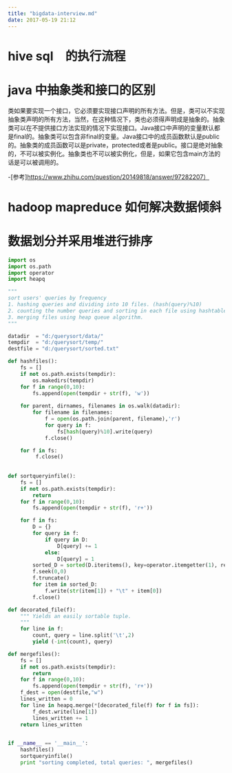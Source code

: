 ```yaml
---
title: "bigdata-interview.md"
date: 2017-05-19 21:12
---
```



# hive sql　的执行流程

# java 中抽象类和接口的区别
类如果要实现一个接口，它必须要实现接口声明的所有方法。但是，类可以不实现抽象类声明的所有方法，当然，在这种情况下，类也必须得声明成是抽象的。抽象类可以在不提供接口方法实现的情况下实现接口。Java接口中声明的变量默认都是final的。抽象类可以包含非final的变量。Java接口中的成员函数默认是public的。抽象类的成员函数可以是private，protected或者是public。接口是绝对抽象的，不可以被实例化。抽象类也不可以被实例化，但是，如果它包含main方法的话是可以被调用的。

-[参考]https://www.zhihu.com/question/20149818/answer/97282207）


# hadoop mapreduce 如何解决数据倾斜



# 数据划分并采用堆进行排序

```python
import os
import os.path
import operator
import heapq

"""
sort users' queries by frequency
1. hashing queries and dividing into 10 files. (hash(query)%10)
2. counting the number queries and sorting in each file using hashtable.
3. merging files using heap queue algorithm.
"""

datadir  = "d:/querysort/data/"
tempdir  = "d:/querysort/temp/"
destfile = "d:/querysort/sorted.txt"

def hashfiles():
    fs = []
    if not os.path.exists(tempdir):
        os.makedirs(tempdir)
    for f in range(0,10):
        fs.append(open(tempdir + str(f), 'w'))
    
    for parent, dirnames, filenames in os.walk(datadir):
        for filename in filenames:
            f = open(os.path.join(parent, filename),'r')
            for query in f:
                fs[hash(query)%10].write(query)
            f.close()          

    for f in fs:
         f.close()
     
                
def sortqueryinfile():
    fs = []
    if not os.path.exists(tempdir):
        return
    for f in range(0,10):
        fs.append(open(tempdir + str(f), 'r+'))

    for f in fs:
        D = {}
        for query in f:
            if query in D:
                D[query] += 1
            else:
                D[query] = 1
        sorted_D = sorted(D.iteritems(), key=operator.itemgetter(1), reverse=True)
        f.seek(0,0)
        f.truncate()
        for item in sorted_D:
            f.write(str(item[1]) + "\t" + item[0])
        f.close()

def decorated_file(f):
    """ Yields an easily sortable tuple. 
    """
    for line in f:
        count, query = line.split('\t',2)
        yield (-int(count), query)

def mergefiles():
    fs = []
    if not os.path.exists(tempdir):
        return
    for f in range(0,10):
        fs.append(open(tempdir + str(f), 'r+'))
    f_dest = open(destfile,"w")
    lines_written = 0
    for line in heapq.merge(*[decorated_file(f) for f in fs]):
        f_dest.write(line[1])
        lines_written += 1
    return lines_written

     
if __name__ == '__main__':
    hashfiles()
    sortqueryinfile()
    print "sorting completed, total queries: ", mergefiles()
```